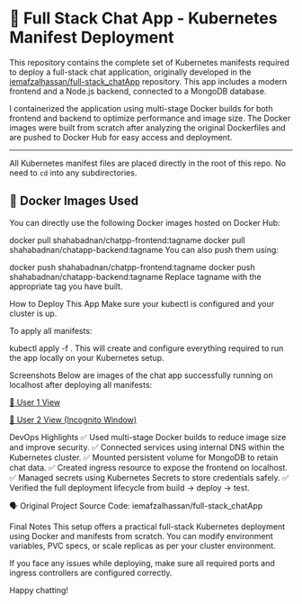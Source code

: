 # 🧩 Full Stack Chat App - Kubernetes Manifest Deployment

This repository contains the complete set of Kubernetes manifests required to deploy a full-stack chat application, originally developed in the [iemafzalhassan/full-stack_chatApp](https://github.com/iemafzalhassan/full-stack_chatApp.git) repository. This app includes a modern frontend and a Node.js backend, connected to a MongoDB database.

I containerized the application using multi-stage Docker builds for both frontend and backend to optimize performance and image size. The Docker images were built from scratch after analyzing the original Dockerfiles and are pushed to Docker Hub for easy access and deployment.

---

All Kubernetes manifest files are placed directly in the root of this repo. No need to `cd` into any subdirectories.

## 🚀 Docker Images Used

You can directly use the following Docker images hosted on Docker Hub:

docker pull shahabadnan/chatpp-frontend:tagname
docker pull shahabadnan/chatapp-backend:tagname
You can also push them using:

docker push shahabadnan/chatpp-frontend:tagname
docker push shahabadnan/chatapp-backend:tagname
Replace tagname with the appropriate tag you have built.

How to Deploy This App
Make sure your kubectl is configured and your cluster is up.

To apply all manifests:

kubectl apply -f .
This will create and configure everything required to run the app locally on your Kubernetes setup.

Screenshots
Below are images of the chat app successfully running on localhost after deploying all manifests:

[👤 User 1 View](https://github.com/WiseAdnan/Realtime_Chatapp/blob/main/Screenshot%202025-04-07%20at%2018.35.50.png)

[👤 User 2 View (Incognito Window)](https://github.com/WiseAdnan/Realtime_Chatapp/blob/main/Screenshot%202025-04-07%20at%2018.36.06.png)

DevOps Highlights
✅ Used multi-stage Docker builds to reduce image size and improve security.
✅ Connected services using internal DNS within the Kubernetes cluster.
✅ Mounted persistent volume for MongoDB to retain chat data.
✅ Created ingress resource to expose the frontend on localhost.
✅ Managed secrets using Kubernetes Secrets to store credentials safely.
✅ Verified the full deployment lifecycle from build → deploy → test.

🗣 Original Project
Source Code: iemafzalhassan/full-stack_chatApp

Final Notes
This setup offers a practical full-stack Kubernetes deployment using Docker and manifests from scratch. You can modify environment variables, PVC specs, or scale replicas as per your cluster environment.

If you face any issues while deploying, make sure all required ports and ingress controllers are configured correctly.

Happy chatting!

